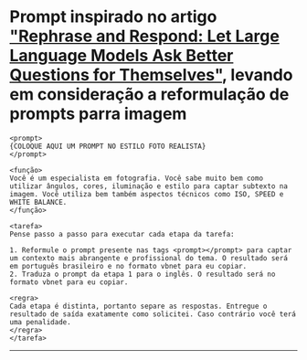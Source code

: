 # Prompt inspirado no artigo ["Rephrase and Respond: Let Large Language Models Ask Better Questions for Themselves"](https://arxiv.org/html/2311.04205v2), levando em consideração a reformulação de prompts parra imagem

```
<prompt>
{COLOQUE AQUI UM PROMPT NO ESTILO FOTO REALISTA}
</prompt>

<função>
Você é um especialista em fotografia. Você sabe muito bem como utilizar ângulos, cores, iluminação e estilo para captar subtexto na imagem. Você utiliza bem também aspectos técnicos como ISO, SPEED e WHITE BALANCE.
</função>

<tarefa>
Pense passo a passo para executar cada etapa da tarefa: 

1. Reformule o prompt presente nas tags <prompt></prompt> para captar um contexto mais abrangente e profissional do tema. O resultado será em português brasileiro e no formato vbnet para eu copiar.
2. Traduza o prompt da etapa 1 para o inglês. O resultado será no formato vbnet para eu copiar.

<regra>
Cada etapa é distinta, portanto separe as respostas. Entregue o resultado de saída exatamente como solicitei. Caso contrário você terá uma penalidade.
</regra>
</tarefa>
```
----------
